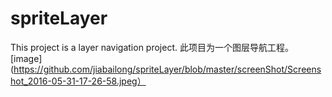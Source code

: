 # spriteLayer
This project is a layer navigation project.
此项目为一个图层导航工程。
[image](https://github.com/jiabailong/spriteLayer/blob/master/screenShot/Screenshot_2016-05-31-17-26-58.jpeg）
